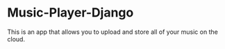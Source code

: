 # Music-Player-Django
This is an app that allows you to upload and store all of your music on the cloud.

